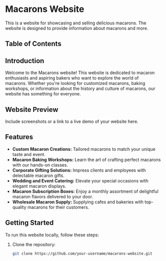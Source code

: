 # Macarons Website


This is a website for showcasing and selling delicious macarons. 
The website is designed to provide information about macarons and more.

## Table of Contents

## Introduction

Welcome to the Macarons website! This website is dedicated to macaron enthusiasts and aspiring bakers who want to explore the world of macarons. 
Whether you're looking for customized macarons, baking workshops, or information about the history and culture of macarons, our website has something for everyone.

## Website Preview

Include screenshots or a link to a live demo of your website here.

## Features

- **Custom Macaron Creations:** Tailored macarons to match your unique taste and event.
- **Macaron Baking Workshops:** Learn the art of crafting perfect macarons with our hands-on classes.
- **Corporate Gifting Solutions:** Impress clients and employees with delectable macaron gifts.
- **Wedding and Event Catering:** Elevate your special occasions with elegant macaron displays.
- **Macaron Subscription Boxes:** Enjoy a monthly assortment of delightful macaron flavors delivered to your door.
- **Wholesale Macaron Supply:** Supplying cafes and bakeries with top-quality macarons for their customers.

## Getting Started

To run this website locally, follow these steps:

1. Clone the repository:
   ```bash
   git clone https://github.com/your-username/macarons-website.git

